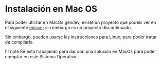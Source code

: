 # Instalación en Mac OS

Para poder utilizar en MacOs gendev, existe un proyecto que podéis ver en el siguiente [enlace](https://github.com/SONIC3D/gendev-macos); sin embargo es un proyecto discontinuado.

Sin embargo, pueden usarse las instrucciones para [Linux](../linux#compilar-la-libreria); para poder tratar de compilarlo.

!!! note
    Se esta trabajando para dar con una solución en MacOs para poder compilar en este Sistema Operativo.